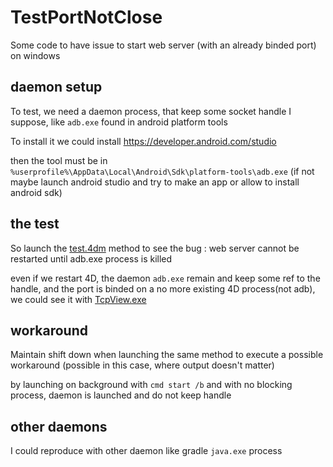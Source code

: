 # TestPortNotClose

Some code to have issue to start web server (with an already binded port) on windows

## daemon setup

To test, we need a daemon process, that keep some socket handle I suppose, like `adb.exe` found in android platform tools

To install it we could install https://developer.android.com/studio

then the tool must be in `%userprofile%\AppData\Local\Android\Sdk\platform-tools\adb.exe` (if not maybe launch android studio and try to make an app or allow to install android sdk)

## the test

So launch the [test.4dm](Project/Sources/Methods/test.4dm) method to see the bug : web server cannot be restarted until adb.exe process is killed

even if we restart 4D, the daemon `adb.exe` remain and keep some ref to the handle, and the port is binded on a no more existing 4D process(not adb), we could see it with [TcpView.exe](https://learn.microsoft.com/fr-fr/sysinternals/downloads/tcpview)

## workaround

Maintain shift down when launching the same method to execute a possible workaround (possible in this case, where output doesn't matter)

by launching on background with `cmd start /b` and with no blocking process, daemon is launched and do not keep handle

## other daemons

I could reproduce with other daemon like gradle `java.exe` process
